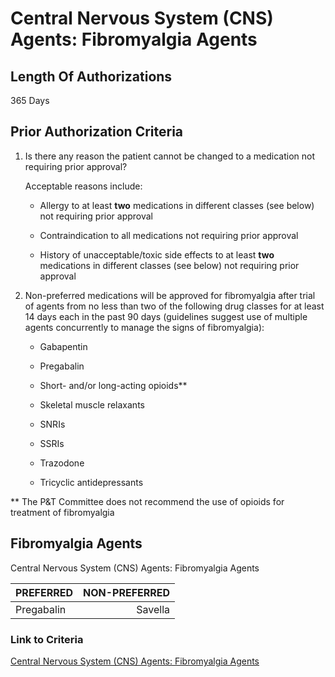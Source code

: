 # Central Nervous System (CNS) Agents: Fibromyalgia Agents

## Length Of Authorizations

365 Days

## Prior Authorization Criteria

1. Is there any reason the patient cannot be changed to a medication not requiring prior approval?

    Acceptable reasons include:

    - Allergy to at least **two** medications in different classes (see below) not requiring prior approval

    - Contraindication to all medications not requiring prior approval

    - History of unacceptable/toxic side effects to at least **two** medications in different classes (see below) not requiring prior approval

2. Non-preferred medications will be approved for fibromyalgia after trial of agents from no less than two of the following drug classes for at least 14 days each in the past 90 days (guidelines suggest use of multiple agents concurrently to manage the signs of fibromyalgia):

    - Gabapentin

    - Pregabalin

    - Short- and/or long-acting opioids\*\*

    - Skeletal muscle relaxants

    - SNRIs

    - SSRIs

    - Trazodone

    - Tricyclic antidepressants

\*\* The P&T Committee does not recommend the use of opioids for treatment of fibromyalgia

## Fibromyalgia Agents

Central Nervous System (CNS) Agents: Fibromyalgia Agents

| PREFERRED | NON-PREFERRED |
| :--- | ---: |
| Pregabalin | Savella |

### Link to Criteria

[Central Nervous System (CNS) Agents: Fibromyalgia Agents](https://pharmacy.medicaid.ohio.gov/sites/default/files/20220415_UPDL_Criteria_FINAL.pdf#page=33)
